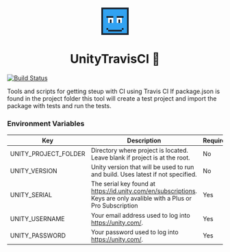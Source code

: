 <p align="center">
<img align="center" src="https://raw.githubusercontent.com/coryleach/UnityPackages/master/Documentation/GameframeFace.gif" />
</p>
<h1 align="center">UnityTravisCI 👋</h1>

[![Build Status](https://travis-ci.org/coryleach/UnityTravisCI.svg?branch=master)](https://travis-ci.org/coryleach/UnityTravisCI)

Tools and scripts for getting steup with CI using Travis CI
 If package.json is found in the project folder this tool will create a test project and import the package with tests and run the tests.
 
### Environment Variables

| Key                     | Description                                                                                                                                               | Required |
| ----------------------- | --------------------------------------------------------------------------------------------------------------------------------------------------------- | -------- |
| UNITY_PROJECT_FOLDER    | Directory where project is located. Leave blank if project is at the root.   | No       |
| UNITY_VERSION    | Unity version that will be used to run and build. Uses latest if not specified.   | No       |
| UNITY_SERIAL            | The serial key found at <https://id.unity.com/en/subscriptions>. Keys are only avalible with a Plus or Pro Subscription                                   | Yes      |
| UNITY_USERNAME          | Your email address used to log into <https://unity.com/>.                                                                                                 | Yes      |
| UNITY_PASSWORD          | Your password used to log into <https://unity.com/>.                                                                                                      | Yes  
